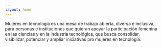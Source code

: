 ```yaml
---
layout: home
---
```


Mujeres en tecnología es una mesa de trabajo abierta, diversa e inclusiva, para personas e instituciones que quieran apoyar la participación femenina en las ciencias y en la industria tecnológica, que busca consolidar, visibilizar, potenciar y ampliar iniciativas pro mujeres en tecnología.